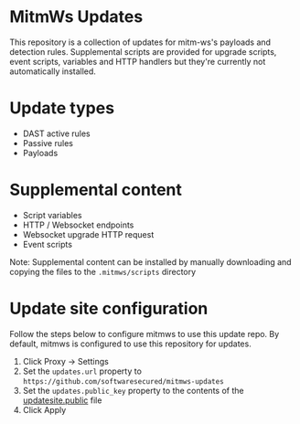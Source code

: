 # MitmWs Updates
This repository is a collection of updates for mitm-ws's payloads and detection rules. Supplemental scripts are provided
for upgrade scripts, event scripts, variables and HTTP handlers but they're currently not automatically installed.

# Update types
- DAST active rules
- Passive rules
- Payloads

# Supplemental content
- Script variables
- HTTP / Websocket endpoints
- Websocket upgrade HTTP request
- Event scripts

Note: Supplemental content can be installed by manually downloading and copying the files to the `.mitmws/scripts` directory

# Update site configuration

Follow the steps below to configure mitmws to use this update repo. By default, mitmws is configured to use this repository
for updates.

1. Click Proxy -> Settings
2. Set the `updates.url` property to `https://github.com/softwaresecured/mitmws-updates`
3. Set the `updates.public_key` property to the contents of the [updatesite.public](https://github.com/softwaresecured/mitmws-updates/blob/main/updatesite.public) file
4. Click Apply


